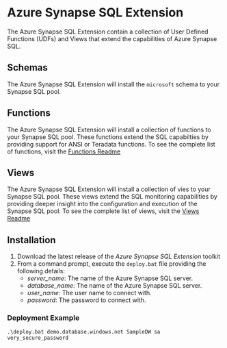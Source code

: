 # Azure Synapse SQL Extension

The Azure Synapse SQL Extension contain a collection of User Defined Functions (UDFs) and Views that extend the capabilities of Azure Synapse SQL. 

## Schemas
The Azure Synapse SQL Extension will install the `microsoft` schema to your Synapse SQL pool. 

## Functions
The Azure Synapse SQL Extension will install a collection of functions to your Synapse SQL pool. These functions extend the SQL capabilties by providing support for ANSI or Teradata functions. To see the complete list of functions, visit the [Functions Readme](functions/Readme.md)

## Views
The Azure Synapse SQL Extension will install a collection of vies to your Synapse SQL pool. These views extend the SQL monitoring capabilities by providing deeper insight into the configuration and execution of the Synapse SQL pool. To see the complete list of views, visit the [Views Readme](views/Readme.md)

## Installation
1. Download the latest release of the *Azure Synapse SQL Extension* toolkit
2. From a command prompt, execute the `deploy.bat` file providing the following details:
   - *server_name*: The name of the Azure Synapse SQL server.
   - *database_name*: The name of the Azure Synapse SQL server.
   - *user_name*: The user name to connect with.
   - *password*: The password to connect with. 

### Deployment Example
`
.\deploy.bat demo.database.windows.net SampleDW sa very_secure_password
`